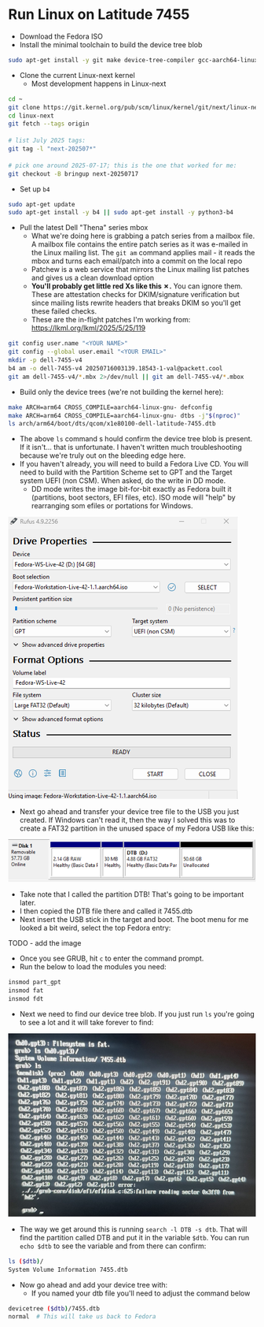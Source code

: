 # Run Linux on Latitude 7455

- Download the Fedora ISO
- Install the minimal toolchain to build the device tree blob

```bash
sudo apt-get install -y git make device-tree-compiler gcc-aarch64-linux-gnu flex bison libelf-dev libssl-dev bc
```

- Clone the current Linux-next kernel
  - Most development happens in Linux-next

```bash
cd ~
git clone https://git.kernel.org/pub/scm/linux/kernel/git/next/linux-next.git
cd linux-next
git fetch --tags origin

# list July 2025 tags:
git tag -l "next-202507*"

# pick one around 2025-07-17; this is the one that worked for me:
git checkout -B bringup next-20250717
```

- Set up `b4`

```bash
sudo apt-get update
sudo apt-get install -y b4 || sudo apt-get install -y python3-b4
```

- Pull the latest Dell "Thena" series mbox
  - What we're doing here is grabbing a patch series from a mailbox file. A mailbox file contains the entire patch series as it was e-mailed in the Linux mailing list. The `git am` command applies mail - it reads the mbox and turns each email/patch into a commit on the local repo
  - Patchew is a web service that mirrors the Linux mailing list patches and gives us a clean download option
  - **You'll probably get little red Xs like this ✗.** You can ignore them. These are attestation checks for DKIM/signature verification but since mailing lists rewrite headers that breaks DKIM so you'll get these failed checks.
  - These are the in-flight patches I'm working from: https://lkml.org/lkml/2025/5/25/119

```bash
git config user.name "<YOUR NAME>"
git config --global user.email "<YOUR EMAIL>"
mkdir -p dell-7455-v4
b4 am -o dell-7455-v4 20250716003139.18543-1-val@packett.cool
git am dell-7455-v4/*.mbx 2>/dev/null || git am dell-7455-v4/*.mbox
```

- Build only the device trees (we're not building the kernel here):

```bash
make ARCH=arm64 CROSS_COMPILE=aarch64-linux-gnu- defconfig
make ARCH=arm64 CROSS_COMPILE=aarch64-linux-gnu- dtbs -j"$(nproc)"
ls arch/arm64/boot/dts/qcom/x1e80100-dell-latitude-7455.dtb
```

- The above `ls` command s hould confirm the device tree blob is present. If it isn't... that is unfortunate. I haven't written much troubleshooting because we're truly out on the bleeding edge here.
- If you haven't already, you will need to build a Fedora Live CD. You will need to build with the Partition Scheme set to GPT and the Target system UEFI (non CSM). When asked, do the write in DD mode.
  - DD mode writes the image bit-for-bit exactly as Fedora built it (partitions, boot sectors, EFI files, etc). ISO mode will "help" by rearranging som efiles or portations for Windows.

![](images/2025-09-14-16-52-43.png)

- Next go ahead and transfer your device tree file to the USB you just created. If Windows can't read it, then the way I solved this was to create a FAT32 partition in the unused space of my Fedora USB like this:

![](images/2025-09-14-17-38-10.png)

- Take note that I called the partition DTB! That's going to be important later.
- I then copied the DTB file there and called it 7455.dtb
- Next insert the USB stick in the target and boot. The boot menu for me looked a bit weird, select the top Fedora entry:

TODO - add the image

- Once you see GRUB, hit `c` to enter the command prompt.
- Run the below to load the modules you need:

```bash
insmod part_gpt
insmod fat
insmod fdt
```

- Next we need to find our device tree blob. If you just run `ls` you're going to see a lot and it will take forever to find:

![](images/2025-09-14-17-40-58.png)

- The way we get around this is running `search -l DTB -s dtb`. That will find the partition called DTB and put it in the variable `$dtb`. You can run `echo $dtb` to see the variable and from there can confirm:

```bash
ls ($dtb)/
System Volume Information 7455.dtb
```

- Now go ahead and add your device tree with:
  - If you named your dtb file you'll need to adjust the command below

```bash
devicetree ($dtb)/7455.dtb
normal  # This will take us back to Fedora
```

